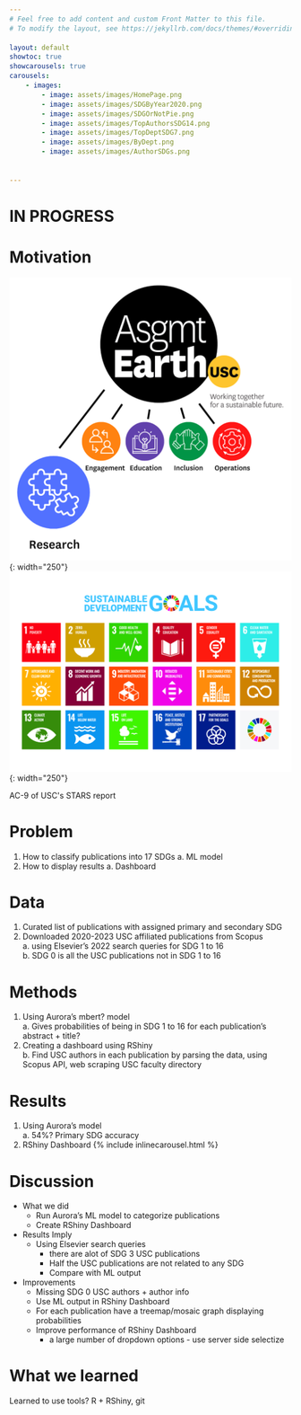 ```yaml
---
# Feel free to add content and custom Front Matter to this file.
# To modify the layout, see https://jekyllrb.com/docs/themes/#overriding-theme-defaults

layout: default
showtoc: true
showcarousels: true
carousels:
    - images: 
        - image: assets/images/HomePage.png
        - image: assets/images/SDGByYear2020.png
        - image: assets/images/SDGOrNotPie.png
        - image: assets/images/TopAuthorsSDG14.png
        - image: assets/images/TopDeptSDG7.png
        - image: assets/images/ByDept.png
        - image: assets/images/AuthorSDGs.png

         
---
```

# IN PROGRESS
# Motivation
![Assignment Earth Research](assets/images/Asgmt_Earth_Research.png){: width="250"}![UN's 17 SDGs](assets/images/UN_SDGs.jpg){: width="250"}

AC-9 of USC's STARS report


# Problem
1. How to classify publications into 17 SDGs
    a. ML model
2. How to display results
    a. Dashboard

# Data
1. Curated list of publications with assigned primary and secondary SDG
2. Downloaded 2020-2023 USC affiliated publications from Scopus  
    a. using Elsevier’s 2022 search queries for SDG 1 to 16  
    b. SDG 0 is all the USC publications not in SDG 1 to 16

# Methods
1. Using Aurora’s mbert? model  
    a. Gives probabilities of being in SDG 1 to 16 for each publication’s abstract + title?
2. Creating a dashboard using RShiny  
    b. Find USC authors in each publication by parsing the data, using Scopus API, web scraping USC faculty directory

# Results

1. Using Aurora’s model  
    a. 54%? Primary SDG accuracy
2. RShiny Dashboard
{% include inlinecarousel.html %}

# Discussion

- What we did
    - Run Aurora’s ML model to categorize publications
    - Create RShiny Dashboard
- Results Imply
    - Using Elsevier search queries  
        - there are alot of SDG 3 USC publications
        - Half the USC publications are not related to any SDG
        - Compare with ML output
- Improvements
    - Missing SDG 0 USC authors + author info
    - Use ML output in RShiny Dashboard
    - For each publication have a treemap/mosaic graph displaying probabilities
    - Improve performance of RShiny Dashboard 
        - a large number of dropdown options - use server side selectize


# What we learned

Learned to use tools? R + RShiny, git
